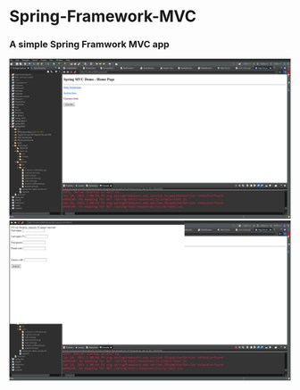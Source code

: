 # Spring-Framework-MVC

### A simple Spring Framwork MVC app

<img src="https://github.com/taroserigano/Spring-Framework-MVC/blob/main/mvc.png">

<img src="https://github.com/taroserigano/Spring-Framework-MVC/blob/main/mvc2.png">
